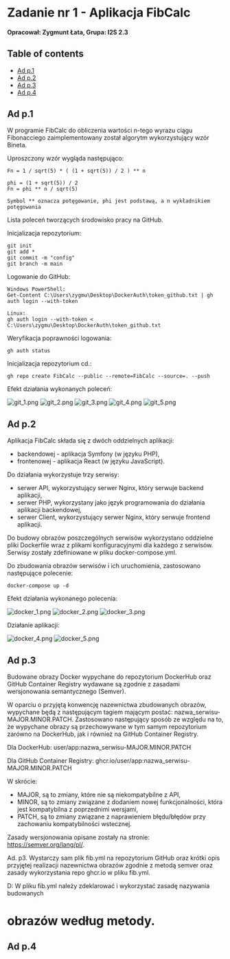 # Zadanie nr 1 - Aplikacja FibCalc

#### Opracował: Zygmunt Łata, Grupa: I2S 2.3

## Table of contents
* [Ad p.1](#ad-p1)
* [Ad p.2](#ad-p2)
* [Ad p.3](#ad-p3)
* [Ad p.4](#ad-p4)

## Ad p.1
W programie FibCalc do obliczenia wartości n-tego wyrazu ciągu Fibonacciego 
zaimplementowany został algorytm wykorzystujący wzór Bineta.

Uproszczony wzór wygląda następująco:

```
Fn = 1 / sqrt(5) * ( (1 + sqrt(5)) / 2 ) ** n

phi = (1 + sqrt(5)) / 2
Fn = phi ** n / sqrt(5)

Symbol ** oznacza potęgowanie, phi jest podstawą, a n wykładnikiem potęgowania
```

Lista poleceń tworzących środowisko pracy na GitHub.

Inicjalizacja repozytorium:
```
git init
git add *
git commit -m "config"
git branch -m main
```

Logowanie do GitHub:
```
Windows PowerShell:
Get-Content C:\Users\zygmu\Desktop\DockerAuth\token_github.txt | gh auth login --with-token

Linux:
gh auth login --with-token < C:\Users\zygmu\Desktop\DockerAuth\token_github.txt
```

Weryfikacja poprawności logowania:
```
gh auth status
```

Inicjalizacja repozytorium cd.:
```
gh repo create FibCalc --public --remote=FibCalc --source=. --push
```

Efekt działania wykonanych poleceń:

<img alt="git_1.png" src="./screenshots/git_1.png"/>

<img alt="git_2.png" src="./screenshots/git_2.png"/>

<img alt="git_3.png" src="./screenshots/git_3.png"/>

<img alt="git_4.png" src="./screenshots/git_4.png"/>

<img alt="git_5.png" src="./screenshots/git_5.png"/>

## Ad p.2
Aplikacja FibCalc składa się z dwóch oddzielnych aplikacji:
* backendowej - aplikacja Symfony (w języku PHP),
* frontenowej - aplikacja React (w języku JavaScript).

Do działania wykorzystuje trzy serwisy:
* serwer API, wykorzystujący serwer Nginx, który serwuje backend aplikacji,
* serwer PHP, wykorzystany jako język programowania do działania aplikacji backendowej,
* serwer Client, wykorzystujący serwer Nginx, który serwuje frontend aplikacji.

Do budowy obrazów poszczególnych serwisów wykorzystano oddzielne pliki Dockerfile
wraz z plikami konfiguracyjnymi dla każdego z serwisów. Serwisy zostały zdefiniowane 
w pliku docker-compose.yml.

Do zbudowania obrazów serwisów i ich uruchomienia, zastosowano następujące polecenie:

```
docker-compose up -d
```

Efekt działania wykonanego polecenia:

<img alt="docker_1.png" src="./screenshots/docker_1.png"/>

<img alt="docker_2.png" src="./screenshots/docker_2.png"/>

<img alt="docker_3.png" src="./screenshots/docker_3.png"/>

Działanie aplikacji:

<img alt="docker_4.png" src="./screenshots/docker_4.png"/>

<img alt="docker_5.png" src="./screenshots/docker_5.png"/>

## Ad p.3

Budowane obrazy Docker wypychane do repozytorium DockerHub oraz 
GitHub Container Registry wydawane są zgodnie z zasadami wersjonowania 
semantycznego (Semver).

W oparciu o przyjętą konwencję nazewnictwa zbudowanych obrazów, wypychane
będą z następującym tagiem mającym postać: nazwa_serwisu-MAJOR.MINOR.PATCH.
Zastosowano następujący sposób ze względu na to, że wypychane obrazy są 
przechowywane w tym samym repozytorium zarówno na DockerHub, jak i również na
GitHub Container Registry.

Dla DockerHub: user/app:nazwa_serwisu-MAJOR.MINOR.PATCH

Dla GitHub Container Registry: ghcr.io/user/app:nazwa_serwisu-MAJOR.MINOR.PATCH

W skrócie:
* MAJOR, są to zmiany, które nie są niekompatybilne z API,
* MINOR, są to zmiany związane z dodaniem nowej funkcjonalności, 
która jest kompatybilna z poprzednimi wersjami,
* PATCH, są to zmiany związane z naprawieniem błędu/błędów przy 
zachowaniu kompatybilności wstecznej.

Zasady wersjonowania opisane zostały na stronie: https://semver.org/lang/pl/.









Ad. p3. Wystarczy sam plik fib.yml na repozytorium GitHub oraz krótki opis 
przyjętej realizacji nazewnictwa obrazów zgodnie z metodą semver oraz 
zasady wykorzystania repo ghcr.io w pliku fib.yml.

D: W pliku fib.yml należy zdeklarować i wykorzystać zasadę nazywania budowanych
# obrazów według metody.

## Ad p.4
